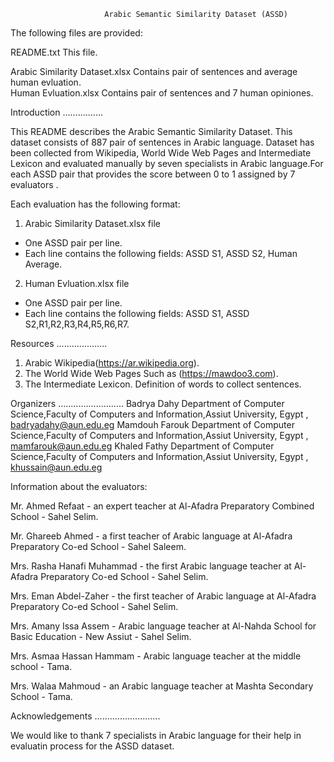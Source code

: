                     
                         Arabic Semantic Similarity Dataset (ASSD)
 
The following files are provided:

README.txt                             This file.

Arabic Similarity Dataset.xlsx         Contains pair of sentences and average human evluation.                                                    
Human Evluation.xlsx                   Contains pair of sentences and 7 human opiniones.

Introduction
................

This README describes the Arabic Semantic Similarity Dataset.
This dataset consists of 887 pair of sentences in Arabic language.
Dataset has been collected from Wikipedia, World Wide Web Pages and Intermediate Lexicon and evaluated manually by seven specialists in Arabic language.For each ASSD pair that provides the score between 0 to 1 assigned by 7 evaluators .

Each evaluation has the following format:

1) Arabic Similarity Dataset.xlsx file

  * One ASSD pair per line.
  * Each line contains the following fields: ASSD S1, ASSD S2, Human Average.

2) Human Evluation.xlsx file

  * One ASSD pair per line.
  * Each line contains the following fields: ASSD S1, ASSD S2,R1,R2,R3,R4,R5,R6,R7.

Resources
....................

1) Arabic Wikipedia(https://ar.wikipedia.org).
2) The World Wide Web Pages Such as (https://mawdoo3.com).
3) The Intermediate Lexicon. Definition of words to collect sentences.

Organizers 
..........................
Badrya Dahy     Department of Computer Science,Faculty of Computers and Information,Assiut University, Egypt , badryadahy@aun.edu.eg
Mamdouh Farouk  Department of Computer Science,Faculty of Computers and Information,Assiut University, Egypt , mamfarouk@aun.edu.eg
Khaled Fathy    Department of Computer Science,Faculty of Computers and Information,Assiut University, Egypt , khussain@aun.edu.eg

Information about the evaluators:

Mr. Ahmed Refaat - an expert teacher at Al-Afadra Preparatory Combined School - Sahel Selim.

Mr. Ghareeb Ahmed - a first teacher of Arabic language at Al-Afadra Preparatory Co-ed School - Sahel Saleem.

Mrs. Rasha Hanafi Muhammad - the first Arabic language teacher at Al-Afadra Preparatory Co-ed School - Sahel Selim.

Mrs. Eman Abdel-Zaher - the first teacher of Arabic language at Al-Afadra Preparatory Co-ed School - Sahel Selim.

Mrs. Amany Issa Assem - Arabic language teacher at Al-Nahda School for Basic Education - New Assiut - Sahel Selim.

Mrs. Asmaa Hassan Hammam - Arabic language teacher at the middle school - Tama.

Mrs. Walaa Mahmoud - an Arabic language teacher at Mashta Secondary School - Tama.


Acknowledgements
..........................

We would like to thank 7 specialists in Arabic language for their help in evaluatin process for 
the ASSD dataset.

